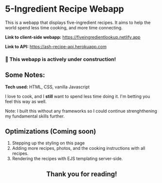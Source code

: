 # 5-Ingredient Recipe Webapp
This is a webapp that displays five-ingredient recipes. It aims to help the world spend less time cooking, and more time connecting. 

**Link to client-side webapp:** https://fiveingredientlookup.netlify.app

**Link to API:** https://ash-recipe-api.herokuapp.com

### :construction: This webapp is actively under construction! ###

## Some Notes:

**Tech used:**  HTML, CSS, vanilla Javascript

I love to cook, and I **still** want to spend less time doing it. I'm betting you feel this way as well. 

Note: I built this without any frameworks so I could continue strenghthening my fundamental skills further.

## Optimizations (Coming soon)

1. Stepping up the styling on this page 
2. Adding more recipes, photos, and the cooking instructions with all recipes. 
3. Rendering the recipes with EJS templating server-side. 


<h2 align="center">Thank you for reading!</h2>
